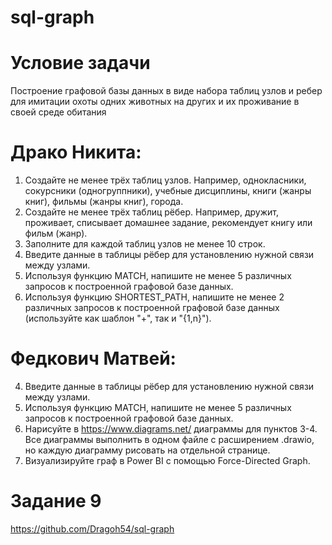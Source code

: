 # sql-graph
# Условие задачи
Построение графовой базы данных в виде набора таблиц узлов и ребер для имитации охоты одних животных на других и их проживание в своей среде обитания
# Драко Никита: 
  1. Создайте не менее трёх таблиц узлов. Например, однокласники, сокурсники (одногруппники), учебные дисциплины, книги (жанры книг), фильмы (жанры книг), города.
  2. Создайте не менее трёх таблиц рёбер. Например, дружит, проживает, списывает домашнее задание, рекомендует книгу или фильм (жанр).
  3. Заполните для каждой таблиц узлов не менее 10 строк.
  4. Введите данные в таблицы рёбер для установлению нужной связи между узлами.
  5. Используя функцию MATCH, напишите не менее 5 различных запросов к построенной графовой базе данных.
  6. Используя функцию SHORTEST_PATH, напишите не менее 2 различных запросов к построенной графовой базе данных (используйте как шаблон "+", так и "{1,n}").
 
# Федкович Матвей:
  4. Введите данные в таблицы рёбер для установлению нужной связи между узлами.
  5. Используя функцию MATCH, напишите не менее 5 различных запросов к построенной графовой базе данных.
  7. Нарисуйте в https://www.diagrams.net/ диаграммы для пунктов 3-4. 
     Все диаграммы выполнить в одном файле с расширением .drawio, но каждую диаграмму рисовать на отдельной странице.
  8. Визуализируйте граф в Power BI с помощью Force-Directed Graph.
# Задание 9
https://github.com/Dragoh54/sql-graph
